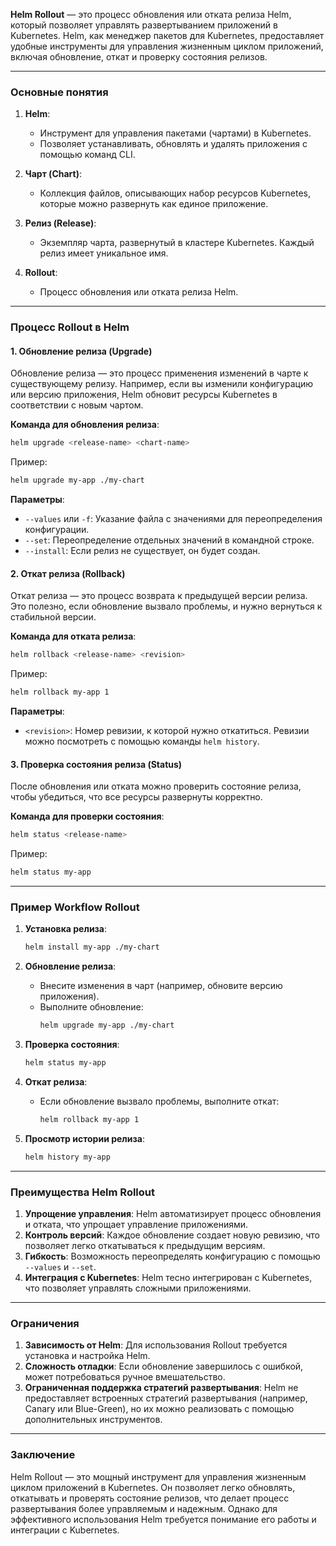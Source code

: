 **Helm Rollout** — это процесс обновления или отката релиза Helm, который позволяет управлять развертыванием приложений в Kubernetes. Helm, как менеджер пакетов для Kubernetes, предоставляет удобные инструменты для управления жизненным циклом приложений, включая обновление, откат и проверку состояния релизов.

---

### **Основные понятия**
1. **Helm**:
   - Инструмент для управления пакетами (чартами) в Kubernetes.
   - Позволяет устанавливать, обновлять и удалять приложения с помощью команд CLI.

2. **Чарт (Chart)**:
   - Коллекция файлов, описывающих набор ресурсов Kubernetes, которые можно развернуть как единое приложение.

3. **Релиз (Release)**:
   - Экземпляр чарта, развернутый в кластере Kubernetes. Каждый релиз имеет уникальное имя.

4. **Rollout**:
   - Процесс обновления или отката релиза Helm.

---

### **Процесс Rollout в Helm**

#### 1. **Обновление релиза (Upgrade)**
Обновление релиза — это процесс применения изменений в чарте к существующему релизу. Например, если вы изменили конфигурацию или версию приложения, Helm обновит ресурсы Kubernetes в соответствии с новым чартом.

**Команда для обновления релиза**:
```bash
helm upgrade <release-name> <chart-name>
```

Пример:
```bash
helm upgrade my-app ./my-chart
```

**Параметры**:
- `--values` или `-f`: Указание файла с значениями для переопределения конфигурации.
- `--set`: Переопределение отдельных значений в командной строке.
- `--install`: Если релиз не существует, он будет создан.

#### 2. **Откат релиза (Rollback)**
Откат релиза — это процесс возврата к предыдущей версии релиза. Это полезно, если обновление вызвало проблемы, и нужно вернуться к стабильной версии.

**Команда для отката релиза**:
```bash
helm rollback <release-name> <revision>
```

Пример:
```bash
helm rollback my-app 1
```

**Параметры**:
- `<revision>`: Номер ревизии, к которой нужно откатиться. Ревизии можно посмотреть с помощью команды `helm history`.

#### 3. **Проверка состояния релиза (Status)**
После обновления или отката можно проверить состояние релиза, чтобы убедиться, что все ресурсы развернуты корректно.

**Команда для проверки состояния**:
```bash
helm status <release-name>
```

Пример:
```bash
helm status my-app
```

---

### **Пример Workflow Rollout**

1. **Установка релиза**:
   ```bash
   helm install my-app ./my-chart
   ```

2. **Обновление релиза**:
   - Внесите изменения в чарт (например, обновите версию приложения).
   - Выполните обновление:
     ```bash
     helm upgrade my-app ./my-chart
     ```

3. **Проверка состояния**:
   ```bash
   helm status my-app
   ```

4. **Откат релиза**:
   - Если обновление вызвало проблемы, выполните откат:
     ```bash
     helm rollback my-app 1
     ```

5. **Просмотр истории релиза**:
   ```bash
   helm history my-app
   ```

---

### **Преимущества Helm Rollout**
1. **Упрощение управления**: Helm автоматизирует процесс обновления и отката, что упрощает управление приложениями.
2. **Контроль версий**: Каждое обновление создает новую ревизию, что позволяет легко откатываться к предыдущим версиям.
3. **Гибкость**: Возможность переопределять конфигурацию с помощью `--values` и `--set`.
4. **Интеграция с Kubernetes**: Helm тесно интегрирован с Kubernetes, что позволяет управлять сложными приложениями.

---

### **Ограничения**
1. **Зависимость от Helm**: Для использования Rollout требуется установка и настройка Helm.
2. **Сложность отладки**: Если обновление завершилось с ошибкой, может потребоваться ручное вмешательство.
3. **Ограниченная поддержка стратегий развертывания**: Helm не предоставляет встроенных стратегий развертывания (например, Canary или Blue-Green), но их можно реализовать с помощью дополнительных инструментов.

---

### **Заключение**
Helm Rollout — это мощный инструмент для управления жизненным циклом приложений в Kubernetes. Он позволяет легко обновлять, откатывать и проверять состояние релизов, что делает процесс развертывания более управляемым и надежным. Однако для эффективного использования Helm требуется понимание его работы и интеграции с Kubernetes.

